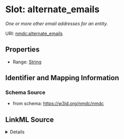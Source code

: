 # Slot: alternate_emails


_One or more other email addresses for an entity._



URI: [nmdc:alternate_emails](https://w3id.org/nmdc/alternate_emails)



<!-- no inheritance hierarchy -->







## Properties

* Range: [String](String.md)





## Identifier and Mapping Information







### Schema Source


* from schema: https://w3id.org/nmdc/nmdc




## LinkML Source

<details>
```yaml
name: alternate_emails
description: One or more other email addresses for an entity.
from_schema: https://w3id.org/nmdc/nmdc
rank: 1000
alias: alternate_emails
range: string

```
</details>